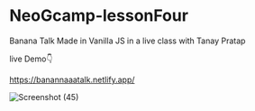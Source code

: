 
# NeoGcamp-lessonFour
Banana Talk Made in Vanilla JS in a live class with Tanay Pratap


live Demo👇

https://banannaaatalk.netlify.app/



![Screenshot (45)](https://user-images.githubusercontent.com/74651015/119236474-a3119080-bb05-11eb-9bef-37e7b9dd2797.png)
